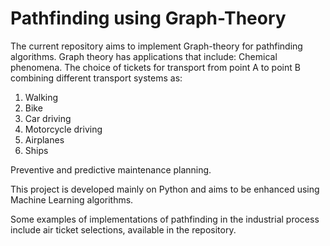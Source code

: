 # Pathfinding using Graph-Theory

The current repository aims to implement Graph-theory for pathfinding algorithms. Graph theory has applications that include:
Chemical phenomena.
The choice of tickets for transport from point A to point B combining different transport systems as:

  1) Walking
  2) Bike
  3) Car driving
  4) Motorcycle driving
  5) Airplanes
  6) Ships

Preventive and predictive maintenance planning.

This project is developed mainly on Python and aims to be enhanced using Machine Learning algorithms.

Some examples of implementations of pathfinding in the industrial process include air ticket selections, available in the repository.
